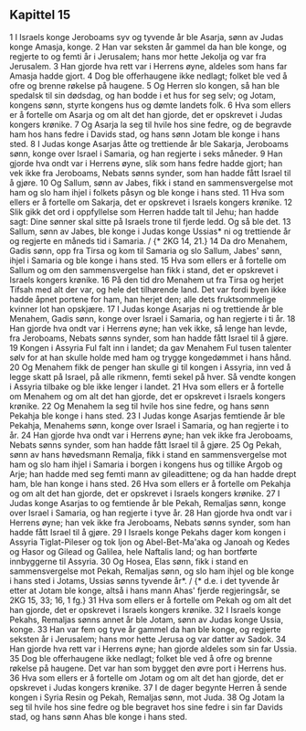 ## Kapittel 15

1 I Israels konge Jeroboams syv og tyvende år ble Asarja, sønn av Judas konge Amasja, konge.
2 Han var seksten år gammel da han ble konge, og regjerte to og femti år i Jerusalem; hans mor hette Jekolja og var fra Jerusalem.
3 Han gjorde hva rett var i Herrens øyne, aldeles som hans far Amasja hadde gjort.
4 Dog ble offerhaugene ikke nedlagt; folket ble ved å ofre og brenne røkelse på haugene.
5 Og Herren slo kongen, så han ble spedalsk til sin dødsdag, og han bodde i et hus for seg selv; og Jotam, kongens sønn, styrte kongens hus og dømte landets folk.
6 Hva som ellers er å fortelle om Asarja og om alt det han gjorde, det er opskrevet i Judas kongers krønike.
7 Og Asarja la seg til hvile hos sine fedre, og de begravde ham hos hans fedre i Davids stad, og hans sønn Jotam ble konge i hans sted.
8 I Judas konge Asarjas åtte og trettiende år ble Sakarja, Jeroboams sønn, konge over Israel i Samaria, og han regjerte i seks måneder.
9 Han gjorde hva ondt var i Herrens øyne, slik som hans fedre hadde gjort; han vek ikke fra Jeroboams, Nebats sønns synder, som han hadde fått Israel til å gjøre.
10 Og Sallum, sønn av Jabes, fikk i stand en sammensvergelse mot ham og slo ham ihjel i folkets påsyn og ble konge i hans sted.
11 Hva som ellers er å fortelle om Sakarja, det er opskrevet i Israels kongers krønike.
12 Slik gikk det ord i oppfyllelse som Herren hadde talt til Jehu; han hadde sagt: Dine sønner skal sitte på Israels trone til fjerde ledd. Og så ble det.
13 Sallum, sønn av Jabes, ble konge i Judas konge Ussias* ni og trettiende år og regjerte en måneds tid i Samaria. / {* 2KG 14, 21.}
14 Da dro Menahem, Gadis sønn, opp fra Tirsa og kom til Samaria og slo Sallum, Jabes' sønn, ihjel i Samaria og ble konge i hans sted.
15 Hva som ellers er å fortelle om Sallum og om den sammensvergelse han fikk i stand, det er opskrevet i Israels kongers krønike.
16 På den tid dro Menahem ut fra Tirsa og herjet Tifsah med alt der var, og hele det tilhørende land. Det var fordi byen ikke hadde åpnet portene for ham, han herjet den; alle dets fruktsommelige kvinner lot han opskjære.
17 I Judas konge Asarjas ni og trettiende år ble Menahem, Gadis sønn, konge over Israel i Samaria, og han regjerte i ti år.
18 Han gjorde hva ondt var i Herrens øyne; han vek ikke, så lenge han levde, fra Jeroboams, Nebats sønns synder, som han hadde fått Israel til å gjøre.
19 Kongen i Assyria Ful falt inn i landet; da gav Menahem Ful tusen talenter sølv for at han skulle holde med ham og trygge kongedømmet i hans hånd.
20 Og Menahem fikk de penger han skulle gi til kongen i Assyria, inn ved å legge skatt på Israel, på alle rikmenn, femti sekel på hver. Så vendte kongen i Assyria tilbake og ble ikke lenger i landet.
21 Hva som ellers er å fortelle om Menahem og om alt det han gjorde, det er opskrevet i Israels kongers krønike.
22 Og Menahem la seg til hvile hos sine fedre, og hans sønn Pekahja ble konge i hans sted.
23 I Judas konge Asarjas femtiende år ble Pekahja, Menahems sønn, konge over Israel i Samaria, og han regjerte i to år.
24 Han gjorde hva ondt var i Herrens øyne; han vek ikke fra Jeroboams, Nebats sønns synder, som han hadde fått Israel til å gjøre.
25 Og Pekah, sønn av hans høvedsmann Remalja, fikk i stand en sammensvergelse mot ham og slo ham ihjel i Samaria i borgen i kongens hus og tillike Argob og Arje; han hadde med seg femti mann av gileadittene; og da han hadde drept ham, ble han konge i hans sted.
26 Hva som ellers er å fortelle om Pekahja og om alt det han gjorde, det er opskrevet i Israels kongers krønike.
27 I Judas konge Asarjas to og femtiende år ble Pekah, Remaljas sønn, konge over Israel i Samaria, og han regjerte i tyve år.
28 Han gjorde hva ondt var i Herrens øyne; han vek ikke fra Jeroboams, Nebats sønns synder, som han hadde fått Israel til å gjøre.
29 I Israels konge Pekahs dager kom kongen i Assyria Tiglat-Pileser og tok Ijon og Abel-Bet-Ma'aka og Janoah og Kedes og Hasor og Gilead og Galilea, hele Naftalis land; og han bortførte innbyggerne til Assyria.
30 Og Hosea, Elas sønn, fikk i stand en sammensvergelse mot Pekah, Remaljas sønn, og slo ham ihjel og ble konge i hans sted i Jotams, Ussias sønns tyvende år*. / {* d.e. i det tyvende år etter at Jotam ble konge, altså i hans mann Ahas' fjerde regjeringsår, se 2KG 15, 33; 16, 1 fg.}
31 Hva som ellers er å fortelle om Pekah og om alt det han gjorde, det er opskrevet i Israels kongers krønike.
32 I Israels konge Pekahs, Remaljas sønns annet år ble Jotam, sønn av Judas konge Ussia, konge.
33 Han var fem og tyve år gammel da han ble konge, og regjerte seksten år i Jerusalem; hans mor hette Jerusa og var datter av Sadok.
34 Han gjorde hva rett var i Herrens øyne; han gjorde aldeles som sin far Ussia.
35 Dog ble offerhaugene ikke nedlagt; folket ble ved å ofre og brenne røkelse på haugene. Det var han som bygget den øvre port i Herrens hus.
36 Hva som ellers er å fortelle om Jotam og om alt det han gjorde, det er opskrevet i Judas kongers krønike.
37 I de dager begynte Herren å sende kongen i Syria Resin og Pekah, Remaljas sønn, mot Juda.
38 Og Jotam la seg til hvile hos sine fedre og ble begravet hos sine fedre i sin far Davids stad, og hans sønn Ahas ble konge i hans sted.
